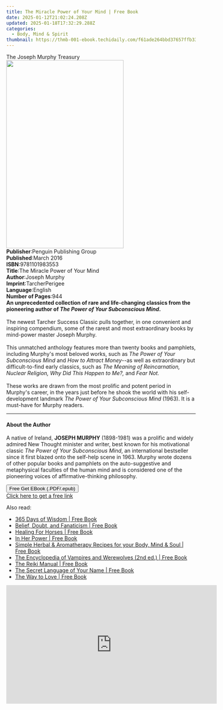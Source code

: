 ```yaml
---
title: The Miracle Power of Your Mind | Free Book
date: 2025-01-12T21:02:24.208Z
updated: 2025-01-18T17:32:29.288Z
categories:
  - Body, Mind & Spirit
thumbnail: https://thmb-001-ebook.techidaily.com/f61ade264bbd37657ffb333f99432f8cd23763663dc6615982748b0e33209534.jpg
---
```

<main id="book-container">
  <div class="flex flex-col">
    <div class="book-brief flex-1 py-6 px-4 sm:p-6 md:py-10 md:px-8">
      <!-- brief-->
      <div class="book-brief-main">The Joseph Murphy Treasury</div>
    </div>
    <div
      class="book-meta-info flex-1 grid gap-4 col-start-1 col-end-3 row-start-1 sm:mb-6 sm:grid-cols-4 lg:gap-6 lg:col-start-2 lg:row-end-6 lg:row-span-6 lg:mb-0"
    >
      <div
        class="book-meta-info-left place-content-center mt-4 p-4 text-sm leading-6 col-start-2 col-span-2 dark:text-slate-400"
      >
        <img
          class="w-full h-500 object-cover rounded-lg sm:h-255 sm:col-span-2 lg:col-span-full"
          src="https://img-001-ebook.techidaily.com/8355eb338145ab610892bcb7dbc17f52d23be4defbba7b59912532579db8e646.jpg"
          alt=""
          width="312"
          height="500"
        />
      </div>
      <div
        class="book-meta-info-right mt-2 col-start-1 row-start-2 col-span-3 self-center"
      >
        <!-- meta data  -->
        <div class="flex flex-col px-4 md:px-8">
          <div class="flex-1">
            <strong>Publisher</strong>:<span class="px-2"
              >Penguin Publishing Group</span
            >
          </div>
          <div class="flex-1">
            <strong>Published</strong>:<span class="px-2">March 2016</span>
          </div>
          <div class="flex-1">
            <strong>ISBN</strong>:<span class="px-2">9781101983553</span>
          </div>
          <div class="flex-1">
            <strong>Title</strong>:<span class="px-2"
              >The Miracle Power of Your Mind</span
            >
          </div>
          <div class="flex-1">
            <strong>Author</strong>:<span class="px-2">Joseph Murphy</span>
          </div>
          <div class="flex-1">
            <strong>Imprint</strong>:<span class="px-2">TarcherPerigee</span>
          </div>
          <div class="flex-1">
            <strong>Language</strong>:<span class="px-2">English</span>
          </div>
          <div class="flex-1">
            <strong>Number of Pages</strong>:<span class="px-2">944</span>
          </div>
        </div>
      </div>
    </div>
    <div class="book-description flex-1 py-6 px-4 sm:p-6 md:py-10 md:px-8">
      <div class="book-description-main">
        <div accordion-content="" id="description">
          <b
            >An unprecedented collection of rare and life-changing classics from
            the pioneering author of
            <i>The Power of Your Subconscious Mind</i>. </b
          ><br /><br />The newest Tarcher Success Classic pulls together, in one
          convenient and inspiring compendium, some of the rarest and most
          extraordinary books by mind-power master Joseph Murphy.<br /><br />This
          unmatched anthology features more than twenty books and pamphlets,
          including Murphy's most beloved works, such as
          <i>The Power of Your Subconscious Mind</i> and
          <i>How to Attract Money</i>--as well as extraordinary but
          difficult-to-find early classics, such as
          <i
            >The Meaning of Reincarnation, Nuclear Religion, Why Did This Happen
            to Me?, </i
          >and <i>Fear Not. <br /></i><br />These works are drawn from the most
          prolific and potent period in Murphy's career, in the years just
          before he shook the world with his self-development landmark
          <i>The Power of Your Subconscious Mind </i>(1963). It is a must-have
          for Murphy readers.
        </div>
        <div class="accordion-fader"></div>
      </div>
    </div>
    <div class="book-excerpts flex-1 py-6 px-4 sm:p-6 md:py-10 md:px-8">
      <!-- excerpts-->
      <div class="book-excerpts-main">
        <hr />
        <h4 class="placeholder placeholder-heading">
          <span>About the Author</span>
        </h4>
        <p>
          A native of Ireland, <b>JOSEPH MURPHY</b> (1898-1981) was a prolific
          and widely admired New Thought minister and writer, best known for his
          motivational classic <i>The Power of Your Subconscious Mind</i>, an
          international bestseller since it first blazed onto the self-help
          scene in 1963. Murphy wrote dozens of other popular books and
          pamphlets on the auto-suggestive and metaphysical faculties of the
          human mind and is considered one of the pioneering voices of
          affirmative-thinking philosophy.
        </p>
      </div>
    </div>
    <div
      class="book-about-author flex-1 py-6 px-4 sm:p-6 md:py-10 md:px-8"
    ></div>
    <div class="book-free-get flex-1 py-6 px-4 sm:p-6 md:py-10 md:px-8">
      <button
        id="btn-free-get"
        class="bg-blue-500 hover:bg-blue-700 text-white font-bold py-2 px-4 rounded"
      >
        Free Get EBook (.PDF/.epub)
      </button>
      <div id="countdown-display" class="px-2 text-lg mt-2"></div>
      <a
        id="free-link"
        class="hidden bg-blue-500 hover:bg-blue-700 text-white font-bold py-2 px-4 rounded"
        href="https://www.ebooks.com/en-us/book/2510377/the-miracle-power-of-your-mind/joseph-murphy/"
        target="_blank"
        >Click here to get a free link</a
      >
    </div>
    <script>
      let countdownTime = 0;
      let countdownInterval = null;
      document
        .getElementById('btn-free-get')
        .addEventListener('click', startCountdown);
      function startCountdown() {
        countdownTime = new Date().getTime() + 60000 * 3;
        countdownInterval = setInterval(updateCountdown, 1000);
        document.getElementById('btn-free-get').disabled = true;
        document
          .getElementById('btn-free-get')
          .classList.add('bg-gray-500', 'cursor-not-allowed');
      }
      function updateCountdown() {
        let currentTime = new Date().getTime();
        let timeLeft = countdownTime - currentTime;
        let secondsLeft = Math.floor(timeLeft / 1000);
        document.getElementById('countdown-display').innerHTML =
          `Remaining time: ${secondsLeft} seconds.`;
        if (secondsLeft <= 0) {
          clearInterval(countdownInterval);
          document.getElementById('btn-free-get').classList.add('hidden');
          document.getElementById('free-link').classList.remove('hidden');
          document.getElementById('countdown-display').innerHTML = '';
        }
      }
    </script>
  </div>
</main>

<ins class="adsbygoogle"
      style="display:block"
      data-ad-client="ca-pub-7571918770474297"
      data-ad-slot="8358498916"
      data-ad-format="auto"
      data-full-width-responsive="true"></ins>
    

<span class="atpl-alsoreadstyle">Also read:</span>
<div><ul>
<li><a href="https://novels-ebooks.techidaily.com/746168-9781846948640-365-days-of-wisdom/"><u>365 Days of Wisdom | Free Book</u></a></li>
<li><a href="https://novels-ebooks.techidaily.com/741820-9781429951265-belief-doubt-and-fanaticism/"><u>Belief, Doubt, and Fanaticism | Free Book</u></a></li>
<li><a href="https://novels-ebooks.techidaily.com/742107-9781446491799-healing-for-horses/"><u>Healing For Horses | Free Book</u></a></li>
<li><a href="https://novels-ebooks.techidaily.com/745890-9781439191095-in-her-power/"><u>In Her Power | Free Book</u></a></li>
<li><a href="https://novels-ebooks.techidaily.com/744258--simple-herbal-aromatherapy-recipes-for-your-body-mind-soul/"><u>Simple Herbal & Aromatherapy Recipes for your Body, Mind & Soul | Free Book</u></a></li>
<li><a href="https://novels-ebooks.techidaily.com/741622-9781438136325-the-encyclopedia-of-vampires-and-werewolves-2nd-ed/"><u>The Encyclopedia of Vampires and Werewolves (2nd ed.) | Free Book</u></a></li>
<li><a href="https://novels-ebooks.techidaily.com/741499-9781101552520-the-reiki-manual/"><u>The Reiki Manual | Free Book</u></a></li>
<li><a href="https://novels-ebooks.techidaily.com/745786-9781451665017-the-secret-language-of-your-name/"><u>The Secret Language of Your Name | Free Book</u></a></li>
<li><a href="https://novels-ebooks.techidaily.com/745658-9780307805478-the-way-to-love/"><u>The Way to Love | Free Book</u></a></li>
</ul></div>

<!-- affiliate ads begin -->
<iframe width="560" height="315" src="https://www.youtube.com/embed/6xGqSETroqA?si=4C1GPgXi-AksR_oO" title="YouTube video player" frameborder="0" allow="accelerometer; autoplay; clipboard-write; encrypted-media; gyroscope; picture-in-picture; web-share" referrerpolicy="strict-origin-when-cross-origin" allowfullscreen></iframe>
<!-- affiliate ads end -->

